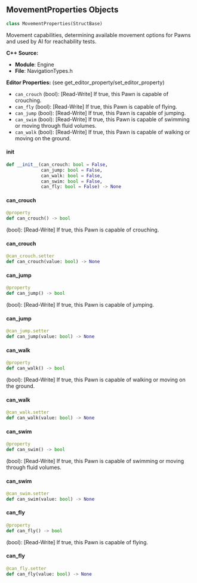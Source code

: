 ## MovementProperties Objects

```python
class MovementProperties(StructBase)
```

Movement capabilities, determining available movement options for Pawns and used by AI for reachability tests.

**C++ Source:**

- **Module**: Engine
- **File**: NavigationTypes.h

**Editor Properties:** (see get_editor_property/set_editor_property)

- ``can_crouch`` (bool):  [Read-Write] If true, this Pawn is capable of crouching.
- ``can_fly`` (bool):  [Read-Write] If true, this Pawn is capable of flying.
- ``can_jump`` (bool):  [Read-Write] If true, this Pawn is capable of jumping.
- ``can_swim`` (bool):  [Read-Write] If true, this Pawn is capable of swimming or moving through fluid volumes.
- ``can_walk`` (bool):  [Read-Write] If true, this Pawn is capable of walking or moving on the ground.

<a id="unreal.MovementProperties.__init__"></a>

#### __init__

```python
def __init__(can_crouch: bool = False,
             can_jump: bool = False,
             can_walk: bool = False,
             can_swim: bool = False,
             can_fly: bool = False) -> None
```

<a id="unreal.MovementProperties.can_crouch"></a>

#### can_crouch

```python
@property
def can_crouch() -> bool
```

(bool):  [Read-Write] If true, this Pawn is capable of crouching.

<a id="unreal.MovementProperties.can_crouch"></a>

#### can_crouch

```python
@can_crouch.setter
def can_crouch(value: bool) -> None
```

<a id="unreal.MovementProperties.can_jump"></a>

#### can_jump

```python
@property
def can_jump() -> bool
```

(bool):  [Read-Write] If true, this Pawn is capable of jumping.

<a id="unreal.MovementProperties.can_jump"></a>

#### can_jump

```python
@can_jump.setter
def can_jump(value: bool) -> None
```

<a id="unreal.MovementProperties.can_walk"></a>

#### can_walk

```python
@property
def can_walk() -> bool
```

(bool):  [Read-Write] If true, this Pawn is capable of walking or moving on the ground.

<a id="unreal.MovementProperties.can_walk"></a>

#### can_walk

```python
@can_walk.setter
def can_walk(value: bool) -> None
```

<a id="unreal.MovementProperties.can_swim"></a>

#### can_swim

```python
@property
def can_swim() -> bool
```

(bool):  [Read-Write] If true, this Pawn is capable of swimming or moving through fluid volumes.

<a id="unreal.MovementProperties.can_swim"></a>

#### can_swim

```python
@can_swim.setter
def can_swim(value: bool) -> None
```

<a id="unreal.MovementProperties.can_fly"></a>

#### can_fly

```python
@property
def can_fly() -> bool
```

(bool):  [Read-Write] If true, this Pawn is capable of flying.

<a id="unreal.MovementProperties.can_fly"></a>

#### can_fly

```python
@can_fly.setter
def can_fly(value: bool) -> None
```

<a id="unreal.NavMovementProperties"></a>